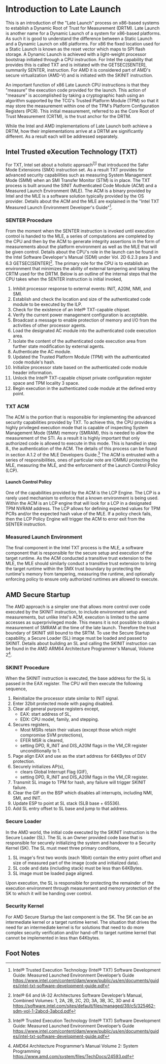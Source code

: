 # Introduction to Late Launch

This is an introduction of the "Late Launch" process on x86-based systems to
establish a Dynamic Root of Trust for Measurement (DRTM). Late Launch is
another name for a Dynamic Launch of a system for x86-based platforms. As such
it is good to understand the difference between a Static Launch and a Dynamic
Launch on x86 platforms.  For x86 the fixed location used for a Static Launch
is known as the reset vector which maps to SPI flash storage. A Dynamic Launch
is achieved with a light-weight processor bootstrap initiated through a CPU
instruction. For Intel the capability that provides this is called TXT and is
initiated with the GETSEC[SENTER], summarily SENTER, instruction. For AMD it is
considered part of AMD's secure virtualization (AMD-V) and is initiated with
the SKINIT instruction.

An important function of x86 Late Launch CPU instructions is that they
"measure" the execution code provided for the launch. This action of "measure"
is accomplished by taking a cryptographic hash using an algorithm supported by
the TCG's Trusted Platform Module (TPM) so that it may store the measurement
within one of the TPM's Platform Configuration Registers (PCR). This initial
measurement, referred to as the Core Root of Trust Measurement (CRTM), is the
trust anchor for the DRTM.

While the Intel and AMD implementations of Late Launch both achieve a DRTM,
how their implementations arrive at a DRTM are significantly different. As a
result each will be addressed separately.

## Intel Trusted eXecution Technology (TXT)

For TXT, Intel set about a holistic approach<sup>\[[1](#1)\]</sup> that
introduced the Safer Mode Extensions (SMX) instruction set. As a result TXT
provides for advanced security capabilities such as measuring System Management
Mode (SMM) when an SMI Transfer Monitor (STM) is in place. The TXT process is
built around the SINIT Authenticated Code Module (ACM) and a Measured Launch
Environment (MLE). The ACM is a binary provided by Intel and the MLE is a
software solution typically provided by the OS provider. Details about the ACM
and the MLE are explained in the "Intel TXT Measured Launch Environment
Developer's Guide"[^2].

### SENTER Procedure

From the moment when the SENTER instruction is invoked until execution control
is handed to the MLE, a series of computations are completed by the CPU and
then by the ACM to generate integrity assertions in the form of measurements
about the platform environment as well as the MLE that will be given control.
Details about the CPU's role in the launch can be found in the Intel Software
Developer's Manual (SDM) under Vol. 2D 6.2.3 para 3 and 6.3 GETSEC[SENTER][^3].
The primary role for the CPU is to establish an
environment that minimizes the ability of external tampering and taking the
CRTM used for the DRTM. Below is an outline of the internal steps that the CPU
takes when the SENTER instruction is initial invoked,

1. Inhibit processor response to external events: INIT, A20M, NMI, and SMI.
2. Establish and check the location and size of the authenticated code module
   to be executed by the ILP.
3. Check for the existence of an Intel® TXT-capable chipset.
4. Verify the current power management configuration is acceptable.
5. Broadcast a message to enable protection of memory and I/O from the
   activities of other processor agents.
6. Load the designated AC module into the authenticated code execution area.
7. Isolate the content of the authenticated code execution area from further
   state modification by external agents.
8. Authenticate the AC module.
9. Updated the Trusted Platform Module (TPM) with the authenticated code
   module's hash.
10. Initialize processor state based on the authenticated code module header
    information.
11. Unlock the Intel® TXT-capable chipset private configuration register space
    and TPM locality 3 space.
12. Begin execution in the authenticated code module at the defined entry point.

### TXT ACM

The ACM is the portion that is responsible for implementing the advanced
security capabilities provided by TXT. To achieve this, the CPU provides a
highly privileged execution mode that is capable of inspecting System
Management Mode (SMM) memory (SMRAM), this is needed to allow the measurement
of the STI. As a result it is highly important that only authorized code is
allowed to execute in this mode. This is handled in step 8., the authentication
of the ACM. The details of this process can be found in section A.1.2 of the
MLE Developers Guide.[^2] The ACM is entrusted with a series
of responsibilities, ones of particular note are IOMMU protecting the MLE,
measuring the MLE, and the enforcement of the Launch Control Policy (LCP).

#### Launch Control Policy

One of the capabilities provided by the ACM is the LCP Engine. The LCP is a
rarely used mechanism to enforce that a known environment is being used. Within
the ACM is an LCP engine that will look for a LCP in a designated TPM NVRAM
address. The LCP allows for defining expected values for TPM PCRs and/or the
expected hash value of the MLE. If a policy check fails, then the LCP Policy
Engine will trigger the ACM to error exit from the SENTER instruction.

### Measured Launch Environment

The final component in the Intel TXT process is the MLE, a software component
that is responsible for the secure setup and execution of the target runtime.
As the ACM conducted a transitive trust extension to the MLE, the MLE should
similarly conduct a transitive trust extension to bring the target runtime
within the SMX trust boundary by protecting the runtime's memory from tampering,
measuring the runtime, and optionally enforcing policy to ensure only
authorized runtimes are allowed to execute.

## AMD Secure Startup

The AMD approach is a simpler one that allows more control over code executed
by the SKINIT instruction, to include environment setup and measurements, but
unlike Intel's ACM, execution is limited to the same accesses as
superprivileged mode. This means it is not possible to obtain a measurement of
SMRAM at the time of the late launch. Therefore the trust boundary of SKINIT
still bound to the SRTM. To use the Secure Startup capability, a Secure Loader
(SL) image must be loaded and passed to SKINIT. Details about building an SL
and calling the SKINIT instruction can be found in the AMD ARM64 Architecture
Programmer's Manual, Volume 2[^4].

### SKINIT Procedure

When the SKINIT instruction is executed, the base address for the SL is passed
in the EAX register. The CPU will then execute the following sequence,

1. Reinitialize the processor state similar to INIT signal.
2. Enter 32bit protected mode with paging disabled.
3. Clear all general purpose registers except,
    * EAX: start address of SL,
    * EDX: CPU model, family, and stepping.
4. Secures registers,
    * Most MSRs retain their values (except those which might compromise SVM
      protections),
    * EFER MSR is cleared,
    * setting DPD, R\_INIT and DIS\_A20M flags in the VM\_CR register
      unconditionally to 1.
5. Page align EAX and use as the start address for 64KBytes of DEV protection.
6. Securely initializes AP(s),
    * clears Global Interrupt Flag (GIF),
    * setting DPD, R\_INIT and DIS\_A20M flags in the VM\_CR register.
7. Transmit SL image to TPM for hash, any failure will trigger SKINIT failure.
8. Clear the GIF on the BSP which disables all interrupts, including NMI, SMI,
   and INIT.
9. Update ESP to point at SL stack (SLB base + 65536).
10. Add SL entry offset to SL base and jump to that address.

### Secure Loader

In the AMD world, the initial code executed by the SKINIT instruction is the
Secure Loader (SL). The SL is an Owner provided code base that is responsible
for securely initializing the system and handover to a Security Kernel (SK).
The SL must meet three primary conditions,

1. SL image's first two words (each 16bit) contain the entry point offset and
   size of measured part of the image (code and initialized data).
2. SL code and data (including stack) must be less than 64KBytes.
3. SL image must be loaded page aligned.

Upon execution, the SL is responsible for protecting the remainder of the
execution environment through measurement and memory protection of the SK to
which it will be handing over control.

### Security Kernel

For AMD Secure Startup the last component is the SK. The SK can be an
intermediate kernel or a target runtime kernel. The situation that drives the
need for an intermediate kernel is for solutions that need to do more complex
security verification and/or hand-off to target runtime kernel that cannot be
implemented in less than 64Kbytes.

## Foot Notes

[^1]: Grawrock, D. (2006). The Intel safer computing initiative. Hillsboro, Or.:
Intel Press. <br/>
   <https://books.google.com/books?id=WmGjSgAACAAJ>

[^2]: Intel® Trusted Execution Technology (Intel® TXT) Software Development Guide:
   Measured Launched Environment Developer’s Guide<br/>
   <https://www.intel.com/content/dam/www/public/us/en/documents/guides/intel-txt-software-development-guide.pdf>

[^3]: Intel® 64 and IA-32 Architectures Software Developer’s Manual,
   Combined Volumes: 1, 2A, 2B, 2C, 2D, 3A, 3B, 3C, 3D and 4<br/>
   <https://software.intel.com/sites/default/files/managed/39/c5/325462-sdm-vol-1-2abcd-3abcd.pdf>

[^4]: AMD64 Architecture Programmer’s Manual Volume 2: System Programming<br/>
   <https://www.amd.com/system/files/TechDocs/24593.pdf>
